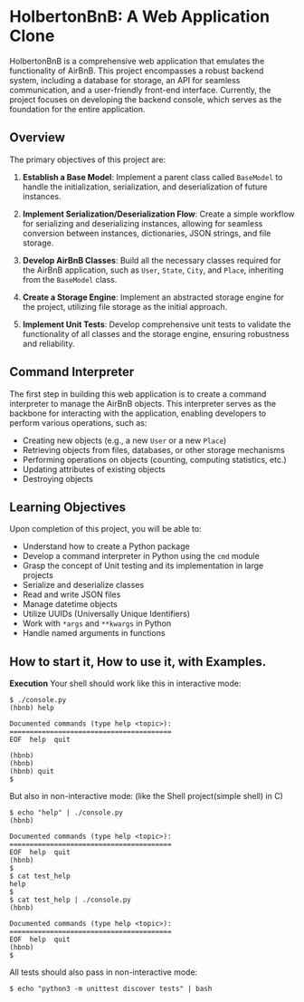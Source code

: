 # HolbertonBnB: A Web Application Clone

HolbertonBnB is a comprehensive web application that emulates the functionality of AirBnB. This project encompasses a robust backend system, including a database for storage, an API for seamless communication, and a user-friendly front-end interface. Currently, the project focuses on developing the backend console, which serves as the foundation for the entire application.

## Overview

The primary objectives of this project are:

1. **Establish a Base Model**: Implement a parent class called `BaseModel` to handle the initialization, serialization, and deserialization of future instances.

2. **Implement Serialization/Deserialization Flow**: Create a simple workflow for serializing and deserializing instances, allowing for seamless conversion between instances, dictionaries, JSON strings, and file storage.

3. **Develop AirBnB Classes**: Build all the necessary classes required for the AirBnB application, such as `User`, `State`, `City`, and `Place`, inheriting from the `BaseModel` class.

4. **Create a Storage Engine**: Implement an abstracted storage engine for the project, utilizing file storage as the initial approach.

5. **Implement Unit Tests**: Develop comprehensive unit tests to validate the functionality of all classes and the storage engine, ensuring robustness and reliability.

## Command Interpreter

The first step in building this web application is to create a command interpreter to manage the AirBnB objects. This interpreter serves as the backbone for interacting with the application, enabling developers to perform various operations, such as:

- Creating new objects (e.g., a new `User` or a new `Place`)
- Retrieving objects from files, databases, or other storage mechanisms
- Performing operations on objects (counting, computing statistics, etc.)
- Updating attributes of existing objects
- Destroying objects

## Learning Objectives

Upon completion of this project, you will be able to:

- Understand how to create a Python package
- Develop a command interpreter in Python using the `cmd` module
- Grasp the concept of Unit testing and its implementation in large projects
- Serialize and deserialize classes
- Read and write JSON files
- Manage datetime objects
- Utilize UUIDs (Universally Unique Identifiers)
- Work with `*args` and `**kwargs` in Python
- Handle named arguments in functions

## How to start it, How to use it, with Examples.
**Execution**
Your shell should work like this in interactive mode:

```
$ ./console.py
(hbnb) help

Documented commands (type help <topic>):
========================================
EOF  help  quit

(hbnb)
(hbnb)
(hbnb) quit
$
```
But also in non-interactive mode: (like the Shell project(simple shell) in C)

```
$ echo "help" | ./console.py
(hbnb)

Documented commands (type help <topic>):
========================================
EOF  help  quit
(hbnb)
$
$ cat test_help
help
$
$ cat test_help | ./console.py
(hbnb)

Documented commands (type help <topic>):
========================================
EOF  help  quit
(hbnb)
$
```

All tests should also pass in non-interactive mode:
```
$ echo "python3 -m unittest discover tests" | bash
```